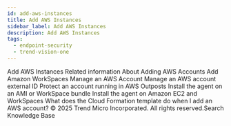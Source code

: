 ```yaml
---
id: add-aws-instances
title: Add AWS Instances
sidebar_label: Add AWS Instances
description: Add AWS Instances
tags:
  - endpoint-security
  - trend-vision-one
---
```


 Add AWS Instances Related information About Adding AWS Accounts Add Amazon WorkSpaces Manage an AWS Account Manage an AWS account external ID Protect an account running in AWS Outposts Install the agent on an AMI or WorkSpace bundle Install the agent on Amazon EC2 and WorkSpaces What does the Cloud Formation template do when I add an AWS account? © 2025 Trend Micro Incorporated. All rights reserved.Search Knowledge Base